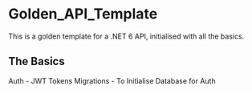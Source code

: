 # Golden_API_Template
This is a golden template for a .NET 6 API, initialised with all the basics.

## The Basics
Auth - JWT Tokens
Migrations - To Initialise Database for Auth
